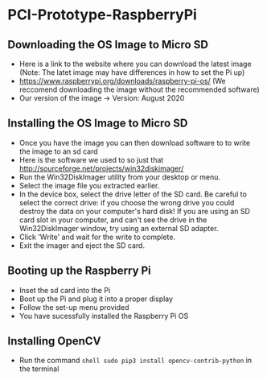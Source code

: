 # PCI-Prototype-RaspberryPi


## Downloading the OS Image to Micro SD
- Here is a link to the website where you can download the latest image (Note: The latet image may have differences in how to set the Pi up)
- https://www.raspberrypi.org/downloads/raspberry-pi-os/ (We reccomend downloading the image without the recommended software)
- Our version of the image -> Version:  August 2020

## Installing the OS Image to Micro SD
- Once you have the image you can then download software to to write the image to an sd card
- Here is the software we used to so just that http://sourceforge.net/projects/win32diskimager/
- Run the Win32DiskImager utility from your desktop or menu.
- Select the image file you extracted earlier.
- In the device box, select the drive letter of the SD card. Be careful to select the correct drive: if you choose the wrong drive you could destroy the data on your computer's hard disk! If you are using an SD card slot in your computer, and can't see the drive in the Win32DiskImager window, try using an external SD adapter.
- Click 'Write' and wait for the write to complete.
- Exit the imager and eject the SD card.

## Booting up the Raspberry Pi
- Inset the sd card into the Pi
- Boot up the Pi and plug it into a proper display
- Follow the set-up menu provided
- You have sucessfully installed the Raspberry Pi OS



## Installing OpenCV
- Run the command ```shell sudo pip3 install opencv-contrib-python``` in the terminal 
